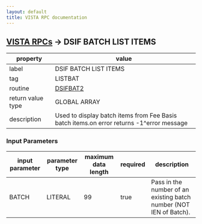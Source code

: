 ```yaml
---
layout: default
title: VISTA RPC documentation
---
```




## [VISTA RPCs](TableOfContent.md) &#8594; DSIF BATCH LIST ITEMS 

 property | value 
--- | --- 
 label | DSIF BATCH LIST ITEMS
 tag | LISTBAT
 routine | [DSIFBAT2](http://code.osehra.org/dox/Routine_DSIFBAT2_source.html)
 return value type | GLOBAL ARRAY
 description | Used to display batch items from Fee Basis batch items.on error returns -1^error message

### Input Parameters

| input parameter | parameter type | maximum data length | required | description | 
| --- | --- | --- | --- | --- | 
| BATCH | LITERAL | 99 | true | Pass in the number of an existing batch number (NOT IEN of Batch). | 